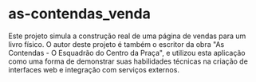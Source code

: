 # as-contendas_venda
Este projeto simula a construção real de uma página de vendas para um livro físico. O autor deste projeto é também o escritor da obra "As Contendas - O Esquadrão do Centro da Praça", e utilizou esta aplicação como uma forma de demonstrar suas habilidades técnicas na criação de interfaces web e integração com serviços externos.
